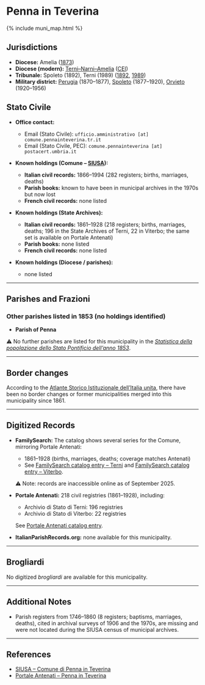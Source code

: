 # Penna in Teverina

{% include muni_map.html %}

## Jurisdictions

* **Diocese:** Amelia ([1873](https://www.google.it/books/edition/Il_libro_de_comuni_del_Regno_d_Italia_co/WF9mfeJJcDEC?gbpv=1))
* **Diocese (modern):** [Terni–Narni–Amelia](../dio/terni_narni_amelia.md) ([CEI](https://www.chiesacattolica.it/annuario-cei/ricerca-parrocchie/))
* **Tribunale:** Spoleto (1892), Terni (1989) ([1892](https://www.google.it/books/edition/Bollettino_ufficiale_del_Ministero_di_gr/kRXd4t5fK-0C?hl=en&gbpv=1&pg=PA457&printsec=frontcover), [1989](https://www.google.it/books/edition/Gazzetta_ufficiale_della_Repubblica_ital/-Z6nogg-qMQC?hl=en&gbpv=1&pg=RA8-PA38&printsec=frontcover))
* **Military district:** [Perugia](../mil/perugia.md) (1870–1877), [Spoleto](../mil/spoleto.md) (1877–1920), [Orvieto](../mil/spoleto.md) (1920–1956)

## Stato Civile

* **Office contact:**

  * Email (Stato Civile): `ufficio.amministrativo [at] comune.pennainteverina.tr.it`
  * Email (Stato Civile, PEC): `comune.pennainteverina [at] postacert.umbria.it`

* **Known holdings (Comune – [SIUSA](https://siusa-archivi.cultura.gov.it/cgi-bin/siusa/pagina.pl?TipoPag=comparc&Chiave=309572)):**

  * **Italian civil records:** 1866–1994 (282 registers; births, marriages, deaths)
  * **Parish books:** known to have been in municipal archives in the 1970s but now lost
  * **French civil records:** none listed

* **Known holdings (State Archives):**

  * **Italian civil records:** 1861–1928 (218 registers; births, marriages, deaths; 196 in the State Archives of Terni, 22 in Viterbo; the same set is available on Portale Antenati)
  * **Parish books:** none listed
  * **French civil records:** none listed

* **Known holdings (Diocese / parishes):**

  * none listed

---

## Parishes and Frazioni

### Other parishes listed in 1853 (no holdings identified)

* **Parish of Penna**

⚠️ No further parishes are listed for this municipality in the *[Statistica della popolazione dello Stato Pontificio dell’anno 1853](https://www.google.it/books/edition/Statistics_della_popolazione_dello_Stato/v6dCAQAAMAAJ)*.

---

## Border changes

According to the [Atlante Storico Istituzionale dell’Italia unita](http://dati.san.beniculturali.it/asi/local/), there have been no border changes or former municipalities merged into this municipality since 1861.

---

## Digitized Records

* **FamilySearch:** The catalog shows several series for the Comune, mirroring Portale Antenati:

  * 1861–1928 (births, marriages, deaths; coverage matches Antenati)
  * See [FamilySearch catalog entry – Terni](https://www.familysearch.org/en/search/catalog/780558) and [FamilySearch catalog entry – Viterbo](https://www.familysearch.org/en/search/catalog/2128310).

  ⚠️ Note: records are inaccessible online as of September 2025.

* **Portale Antenati:** 218 civil registries (1861–1928), including:

  * Archivio di Stato di Terni: 196 registries
  * Archivio di Stato di Viterbo: 22 registries

  See [Portale Antenati catalog entry](https://antenati.cultura.gov.it/search-registry/?localita=penna%20in%20teverina).

* **ItalianParishRecords.org:** none available for this municipality.

---

## Brogliardi

No digitized *brogliardi* are available for this municipality.

---

## Additional Notes

* Parish registers from 1746–1860 (8 registers; baptisms, marriages, deaths), cited in archival surveys of 1906 and the 1970s, are missing and were not located during the SIUSA census of municipal archives.

---

## References

* [SIUSA – Comune di Penna in Teverina](https://siusa-archivi.cultura.gov.it/cgi-bin/siusa/pagina.pl?TipoPag=comparc&Chiave=309572)
* [Portale Antenati – Penna in Teverina](https://antenati.cultura.gov.it/search-registry/?localita=penna%20in%20teverina)
